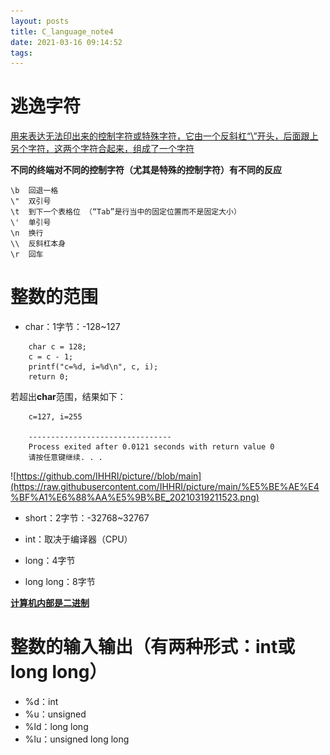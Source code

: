 ```yaml
---
layout: posts
title: C_language_note4
date: 2021-03-16 09:14:52
tags:
---
```


# 逃逸字符

<u>用来表达无法印出来的控制字符或特殊字符，它由一个反斜杠“\”开头，后面跟上另个字符，这两个字符合起来，组成了一个字符</u>

**不同的终端对不同的控制字符（尤其是特殊的控制字符）有不同的反应**

```
\b	回退一格
\"	双引号
\t	到下一个表格位 （“Tab”是行当中的固定位置而不是固定大小）
\'	单引号
\n	换行
\\	反斜杠本身
\r	回车
```



# 整数的范围

- char：1字节：-128~127


```
	char c = 128;
	c = c - 1;
	printf("c=%d, i=%d\n", c, i); 
	return 0;
```

若超出**char**范围，结果如下：

```
    c=127, i=255

    --------------------------------
    Process exited after 0.0121 seconds with return value 0
    请按任意键继续. . .

```

![https://github.com/IHHRI/picture//blob/main](https://raw.githubusercontent.com/IHHRI/picture/main/%E5%BE%AE%E4%BF%A1%E6%88%AA%E5%9B%BE_20210319211523.png)

- short：2字节：-32768~32767

- int：取决于编译器（CPU）

- long：4字节

- long long：8字节

**<u>计算机内部是二进制</u>**

# 整数的输入输出（有两种形式：int或long long）

- %d：int
- %u：unsigned
- %ld：long long
- %lu：unsigned long long
